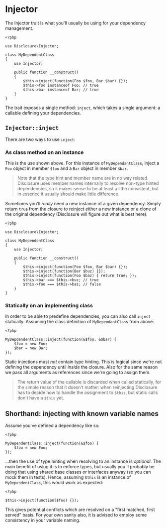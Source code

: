 #  Injector

The Injector trait is what you'll usually be using for your dependency
management.

    <?php

    use Disclosure\Injector;

    class MyDependentClass
    {
        use Injector;
        
        public function __construct()
        {
            $this->inject(function(Foo $foo, Bar $bar) {});
            $this->foo instanceof Foo; // true
            $this->bar instanceof Bar; // true
        }
    }

The trait exposes a single method: `inject`, which takes a single argument:
a callable defining your dependencies.

## `Injector::inject`

There are two ways to use `inject`:

### As class method on an instance

This is the use shown above. For _this_ instance of `MyDependantClass`, inject
a `Foo` object in member `$foo` and a `Bar` object in member `$bar`.

> Note that the type hint and member name are in no way related. Disclosure uses
> member names internally to resolve non-type hinted dependencies, so it makes
> sense to be at least a little consistent, but in essence it usually should
> make little difference.

Sometimes you'll _really_ need a new instance of a given dependency. Simply
return `true` from the closure to reinject either a new instance or a clone of
the original dependency (Disclosure will figure out what is best here).

    <?php

    use Disclosure\Injector;

    class MyDependentClass
    {
        use Injector;
        
        public function __construct()
        {
            $this->inject(function(Foo $foo, Bar $bar) {});
            $this->inject(function(Bar $buz) {});
            $this->inject(function(Foo $baz) { return true; });
            $this->bar === $this->buz; // true
            $this->foo === $this->baz; // false
        }
    }

### Statically on an implementing class

In order to be able to predefine dependencies, you can also call `inject`
statically. Assuming the class definition of `MyDependantClass` from above:

    <?php

    MyDepdendentClass::inject(function(&$foo, &$bar) {
        $foo = new Foo;
        $bar = new Bar;
    });

Static injections must _not_ contain type hinting. This is logical since we're
not defining the dependency until _inside_ the closure. Also for the same
reason we pass all arguments as references since we're going to assign them.

> The return value of the callable is discarded when called statically, for the
> simple reason that it doesn't matter: when reinjecting Disclosure has to
> decide how to handle the assignment to `$this`, but static calls don't have a
> `$this` yet.

## Shorthand: injecting with known variable names

Assume you've defined a dependency like so:

    <?php

    MyDependentClass::inject(function(&$foo) {
        $foo = new Foo;
    });

...then the use of type hinting when resolving to an instance is _optional_.
The main benefit of using it is to enforce types, but usually you'll probably
be doing that using shared base classes or interfaces anyway (so you can mock
them in tests). Hence, assuming `$this` is an instance of `MyDependentClass`,
this would work as expected:

    <?php

    $this->inject(function($foo) {});

This gives potential conflicts which are resolved on a "first matched, first
served" basis. For your own sanity also, it is advised to employ some
consistency in your variable naming.
